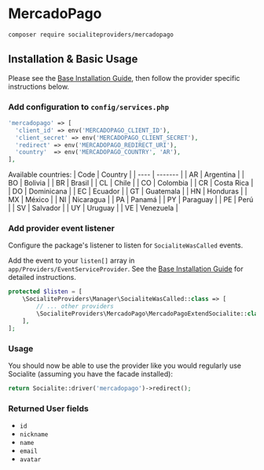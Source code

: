 # MercadoPago

```bash
composer require socialiteproviders/mercadopago
```

## Installation & Basic Usage

Please see the [Base Installation Guide](https://socialiteproviders.com/usage/), then follow the provider specific instructions below.

### Add configuration to `config/services.php`

```php
'mercadopago' => [    
  'client_id' => env('MERCADOPAGO_CLIENT_ID'),  
  'client_secret' => env('MERCADOPAGO_CLIENT_SECRET'),  
  'redirect' => env('MERCADOPAGO_REDIRECT_URI'),
  'country'  => env('MERCADOPAGO_COUNTRY', 'AR'), 
],
```

Available countries:
| Code | Country |
| ---- | ------- |
| AR | Argentina |
| BO | Bolivia |
| BR | Brasil |
| CL | Chile |
| CO | Colombia |
| CR | Costa Rica |
| DO | Dominicana |
| EC | Ecuador |
| GT | Guatemala |
| HN | Honduras |
| MX | México |
| NI | Nicaragua |
| PA | Panamá |
| PY | Paraguay |
| PE | Perú |
| SV | Salvador |
| UY | Uruguay |
| VE | Venezuela |

### Add provider event listener

Configure the package's listener to listen for `SocialiteWasCalled` events.

Add the event to your `listen[]` array in `app/Providers/EventServiceProvider`. See the [Base Installation Guide](https://socialiteproviders.com/usage/) for detailed instructions.

```php
protected $listen = [
    \SocialiteProviders\Manager\SocialiteWasCalled::class => [
        // ... other providers
        \SocialiteProviders\MercadoPago\MercadoPagoExtendSocialite::class.'@handle',
    ],
];
```

### Usage

You should now be able to use the provider like you would regularly use Socialite (assuming you have the facade installed):

```php
return Socialite::driver('mercadopago')->redirect();
```

### Returned User fields

- ``id``
- ``nickname``
- ``name``
- ``email``
- ``avatar``
